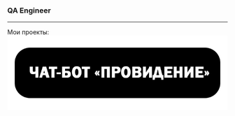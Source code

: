 ### QA Engineer
***

Мои проекты:
![Alt text](https://raw.githubusercontent.com/KochanovAndrey/kochanovandrey/main/chatbot.png "Чат-бот «Провидение»")

<!--
**KochanovAndrey/kochanovandrey** is a ✨ _special_ ✨ repository because its `README.md` (this file) appears on your GitHub profile.

Here are some ideas to get you started:

- 🔭 I’m currently working on ...
- 🌱 I’m currently learning ...
- 👯 I’m looking to collaborate on ...
- 🤔 I’m looking for help with ...
- 💬 Ask me about ...
- 📫 How to reach me: ...
- 😄 Pronouns: ...
- ⚡ Fun fact: ...
-->
